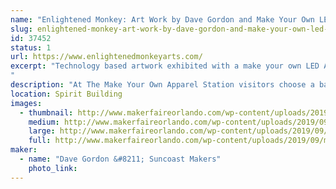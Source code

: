 ```yaml
---
name: "Enlightened Monkey: Art Work by Dave Gordon and Make Your Own LED Apparel Station"
slug: enlightened-monkey-art-work-by-dave-gordon-and-make-your-own-led-apparel-station-2017
id: 37452
status: 1
url: https://www.enlightenedmonkeyarts.com/
excerpt: "Technology based artwork exhibited with a make your own LED Apparel station: our booth offers visitors the opportunity to create their own light up apparel and trinkets and LEDs.  For a fee, Visitors may create light up hats, pins, barrettes, masks, etc.
"
description: "At The Make Your Own Apparel Station visitors choose a base product, LED(s) and then choose from a variety of decorations to adorn the product. Decorations may include stickers, small butterflies, jewels, feathers, etc.   Dave's art will include at least four sculptures made from found items that use various forms of lighting to create mood and features. (see images below.)"
location: Spirit Building
images:
  - thumbnail: http://www.makerfaireorlando.com/wp-content/uploads/2019/09/making-stuff.jpg
    medium: http://www.makerfaireorlando.com/wp-content/uploads/2019/09/making-stuff.jpg
    large: http://www.makerfaireorlando.com/wp-content/uploads/2019/09/making-stuff.jpg
    full: http://www.makerfaireorlando.com/wp-content/uploads/2019/09/making-stuff.jpg
maker:
  - name: "Dave Gordon &#8211; Suncoast Makers"
    photo_link: 
---
```

